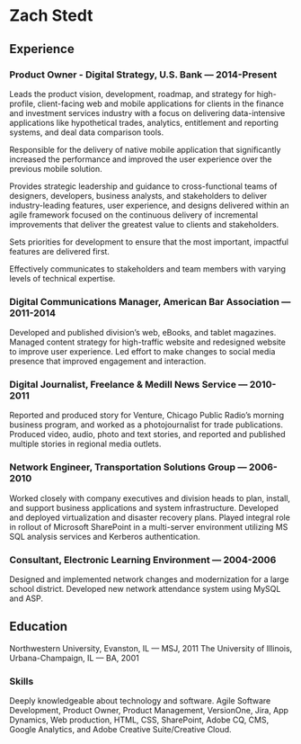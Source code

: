 # Zach Stedt
## Experience
### Product Owner - Digital Strategy, U.S. Bank — 2014-Present 
Leads the product vision, development, roadmap, and strategy for high-profile, client-facing web and mobile applications for clients in the finance and investment services industry with a focus on delivering data-intensive applications like hypothetical trades, analytics, entitlement and reporting systems, and deal data comparison tools.

Responsible for the delivery of native mobile application that significantly increased the performance and improved the user experience over the previous mobile solution.  

Provides strategic leadership and guidance to cross-functional teams of designers, developers, business analysts, and stakeholders to deliver industry-leading features, user experience, and designs delivered within an agile framework focused on the continuous delivery of incremental improvements that deliver the greatest value to clients and stakeholders. 

Sets priorities for development to ensure that the most important, impactful features are delivered first. 

Effectively communicates to stakeholders and team members with varying levels of technical expertise.  

### Digital Communications Manager, American Bar Association — 2011-2014
Developed and published division’s web, eBooks, and tablet magazines.
Managed content strategy for high-traffic website and redesigned website to improve user experience.
Led effort to make changes to social media presence that improved engagement and interaction.

### Digital Journalist, Freelance & Medill News Service — 2010-2011
Reported and produced story for Venture, Chicago Public Radio’s morning business program, and worked as a photojournalist for trade publications.
Produced video, audio, photo and text stories, and reported and published multiple stories in regional media outlets.

### Network Engineer, Transportation Solutions Group — 2006-2010
Worked closely with company executives and division heads to plan, install, and support business applications and system infrastructure.
Developed and deployed virtualization and disaster recovery plans.
Played integral role in rollout of Microsoft SharePoint in a multi-server environment utilizing MS SQL analysis services and Kerberos authentication.

### Consultant, Electronic Learning Environment — 2004-2006
Designed and implemented network changes and modernization for a large school district.
Developed new network attendance system using MySQL and ASP.

## Education
Northwestern University, Evanston, IL — MSJ, 2011
The University of Illinois, Urbana-Champaign, IL — BA, 2001

### Skills
Deeply knowledgeable about technology and software. Agile Software Development, Product Owner, Product Management, VersionOne, Jira, App Dynamics, Web production, HTML, CSS, SharePoint, Adobe CQ, CMS, Google Analytics, and Adobe Creative Suite/Creative Cloud.
